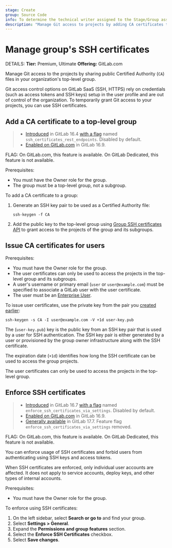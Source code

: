 ```yaml
---
stage: Create
group: Source Code
info: To determine the technical writer assigned to the Stage/Group associated with this page, see https://handbook.gitlab.com/handbook/product/ux/technical-writing/#assignments
description: "Manage Git access to projects by adding CA certificates to your top-level group, instead of individual groups."
---
```


# Manage group's SSH certificates

DETAILS:
**Tier:** Premium, Ultimate
**Offering:** GitLab.com

Manage Git access to the projects by sharing public Certified Authority (`CA`) files in your organization's top-level group.

Git access control options on GitLab SaaS (SSH, HTTPS) rely on credentials (such as access tokens and SSH keys)
setup in the user profile and are out of control of the organization.
To temporarily grant Git access to your projects, you can use SSH certificates.

## Add a CA certificate to a top-level group

> - [Introduced](https://gitlab.com/gitlab-org/gitlab/-/issues/421915) in GitLab 16.4 [with a flag](../feature_flags.md) named `ssh_certificates_rest_endpoints`. Disabled by default.
> - [Enabled on GitLab.com](https://gitlab.com/gitlab-org/gitlab/-/issues/424501) in GitLab 16.9.

FLAG:
On GitLab.com, this feature is available. On GitLab Dedicated, this feature is not available.

Prerequisites:

- You must have the Owner role for the group.
- The group must be a top-level group, not a subgroup.

To add a CA certificate to a group:

1. Generate an SSH key pair to be used as a Certified Authority file:

   ```plaintext
   ssh-keygen -f CA
   ```

1. Add the public key to the top-level group using [Group SSH certificates API](../../api/group_ssh_certificates.md#create-ssh-certificate)
   to grant access to the projects of the group and its subgroups.

## Issue CA certificates for users

Prerequisites:

- You must have the Owner role for the group.
- The user certificates can only be used to access the projects in the top-level group and its subgroups.
- A user's username or primary email (`user` or `user@example.com`) must be specified to associate a
  GitLab user with the user certificate.
- The user must be an [Enterprise User](../enterprise_user/index.md).

To issue user certificates, use the private key from the pair you [created earlier](#add-a-ca-certificate-to-a-top-level-group):

```shell
ssh-keygen -s CA -I user@example.com -V +1d user-key.pub
```

The (`user-key.pub`) key is the public key from an SSH key pair that is used by a user for SSH authentication.
The SSH key pair is either generated by a user or provisioned by the group owner infrastructure along with the SSH certificate.

The expiration date (`+1d`) identifies how long the SSH certificate can be used to access the group projects.

The user certificates can only be used to access the projects in the top-level group.

## Enforce SSH certificates

> - [Introduced](https://gitlab.com/gitlab-org/gitlab/-/issues/421915) in GitLab 16.7 [with a flag](../feature_flags.md) named `enforce_ssh_certificates_via_settings`. Disabled by default.
> - [Enabled on GitLab.com](https://gitlab.com/gitlab-org/gitlab/-/issues/426235) in GitLab 16.9.
> - [Generally available](https://gitlab.com/gitlab-org/gitlab/-/issues/488635) in GitLab 17.7. Feature flag `enforce_ssh_certificates_via_settings` removed.

FLAG:
On GitLab.com, this feature is available. On GitLab Dedicated, this feature is not available.

You can enforce usage of SSH certificates and forbid users from authenticating using SSH
keys and access tokens.

When SSH certificates are enforced, only individual user accounts are affected.
It does not apply to service accounts, deploy keys, and other types of internal accounts.

Prerequisites:

- You must have the Owner role for the group.

To enforce using SSH certificates:

1. On the left sidebar, select **Search or go to** and find your group.
1. Select **Settings > General**.
1. Expand the **Permissions and group features** section.
1. Select the **Enforce SSH Certificates** checkbox.
1. Select **Save changes**.
